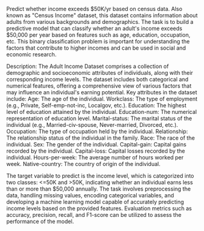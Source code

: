 Predict whether income exceeds $50K/yr based on census data. Also known as
"Census Income" dataset, this dataset contains information about adults from
various backgrounds and demographics. The task is to build a predictive model
that can classify whether an adult's income exceeds $50,000 per year based on
features such as age, education, occupation, etc. This binary classification
problem is important for understanding the factors that contribute to higher
incomes and can be used in social and economic research.

Description:
The Adult Income Dataset comprises a collection of demographic and socioeconomic
attributes of individuals, along with their corresponding income levels.
The dataset includes both categorical and numerical features, offering a
comprehensive view of various factors that may influence an individual's earning
potential.
Key attributes in the dataset include:
Age: The age of the individual.
Workclass: The type of employment (e.g., Private, Self-emp-not-inc, Localgov,
etc.).
Education: The highest level of education attained by the individual.
Education-num: The numerical representation of education level.
Marital-status: The marital status of the individual (e.g., Married-civ-spouse,
Never-married, Divorced, etc.).
Occupation: The type of occupation held by the individual.
Relationship: The relationship status of the individual in the family.
Race: The race of the individual.
Sex: The gender of the individual.
Capital-gain: Capital gains recorded by the individual.
Capital-loss: Capital losses recorded by the individual.
Hours-per-week: The average number of hours worked per week.
Native-country: The country of origin of the individual.

The target variable to predict is the income level, which is categorized into two
classes: <=50K and >50K, indicating whether an individual earns less than or
more than $50,000 annually.
The task involves preprocessing the data, handling missing values, encoding
categorical variables, and developing a machine learning model capable of
accurately predicting income levels based on the provided features. Evaluation
metrics such as accuracy, precision, recall, and F1-score can be utilized to assess
the performance of the model.
